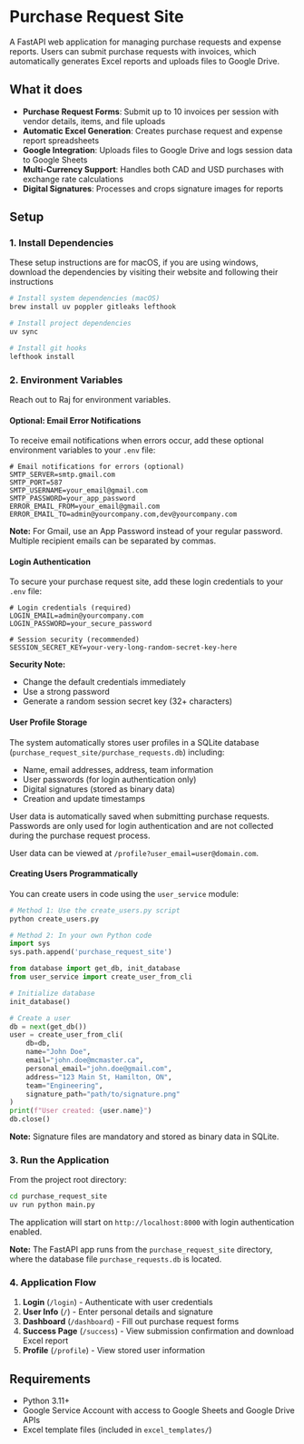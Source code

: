 # Purchase Request Site

A FastAPI web application for managing purchase requests and expense reports. Users can submit purchase requests with invoices, which automatically generates Excel reports and uploads files to Google Drive.

## What it does

- **Purchase Request Forms**: Submit up to 10 invoices per session with vendor details, items, and file uploads
- **Automatic Excel Generation**: Creates purchase request and expense report spreadsheets
- **Google Integration**: Uploads files to Google Drive and logs session data to Google Sheets
- **Multi-Currency Support**: Handles both CAD and USD purchases with exchange rate calculations
- **Digital Signatures**: Processes and crops signature images for reports

## Setup

### 1. Install Dependencies

These setup instructions are for macOS, if you are using windows, download the dependencies by visiting their website and following their instructions

```bash
# Install system dependencies (macOS)
brew install uv poppler gitleaks lefthook

# Install project dependencies
uv sync

# Install git hooks
lefthook install
```

### 2. Environment Variables

Reach out to Raj for environment variables.

#### Optional: Email Error Notifications

To receive email notifications when errors occur, add these optional environment variables to your `.env` file:

```env
# Email notifications for errors (optional)
SMTP_SERVER=smtp.gmail.com
SMTP_PORT=587
SMTP_USERNAME=your_email@gmail.com
SMTP_PASSWORD=your_app_password
ERROR_EMAIL_FROM=your_email@gmail.com
ERROR_EMAIL_TO=admin@yourcompany.com,dev@yourcompany.com
```

**Note:** For Gmail, use an App Password instead of your regular password. Multiple recipient emails can be separated by commas.

#### Login Authentication

To secure your purchase request site, add these login credentials to your `.env` file:

```env
# Login credentials (required)
LOGIN_EMAIL=admin@yourcompany.com
LOGIN_PASSWORD=your_secure_password

# Session security (recommended)
SESSION_SECRET_KEY=your-very-long-random-secret-key-here
```

**Security Note:** 
- Change the default credentials immediately
- Use a strong password
- Generate a random session secret key (32+ characters)

#### User Profile Storage

The system automatically stores user profiles in a SQLite database (`purchase_request_site/purchase_requests.db`) including:
- Name, email addresses, address, team information  
- User passwords (for login authentication only)
- Digital signatures (stored as binary data)
- Creation and update timestamps

User data is automatically saved when submitting purchase requests. Passwords are only used for login authentication and are not collected during the purchase request process.

User data can be viewed at `/profile?user_email=user@domain.com`.

#### Creating Users Programmatically

You can create users in code using the `user_service` module:

```python
# Method 1: Use the create_users.py script
python create_users.py

# Method 2: In your own Python code
import sys
sys.path.append('purchase_request_site')

from database import get_db, init_database
from user_service import create_user_from_cli

# Initialize database
init_database()

# Create a user
db = next(get_db())
user = create_user_from_cli(
    db=db,
    name="John Doe",
    email="john.doe@mcmaster.ca", 
    personal_email="john.doe@gmail.com",
    address="123 Main St, Hamilton, ON",
    team="Engineering",
    signature_path="path/to/signature.png"
)
print(f"User created: {user.name}")
db.close()
```

**Note:** Signature files are mandatory and stored as binary data in SQLite.

### 3. Run the Application

From the project root directory:

```bash
cd purchase_request_site
uv run python main.py
```

The application will start on `http://localhost:8000` with login authentication enabled.

**Note:** The FastAPI app runs from the `purchase_request_site` directory, where the database file `purchase_requests.db` is located.

### 4. Application Flow

1. **Login** (`/login`) - Authenticate with user credentials
2. **User Info** (`/`) - Enter personal details and signature  
3. **Dashboard** (`/dashboard`) - Fill out purchase request forms
4. **Success Page** (`/success`) - View submission confirmation and download Excel report
5. **Profile** (`/profile`) - View stored user information

## Requirements

- Python 3.11+
- Google Service Account with access to Google Sheets and Google Drive APIs
- Excel template files (included in `excel_templates/`)
